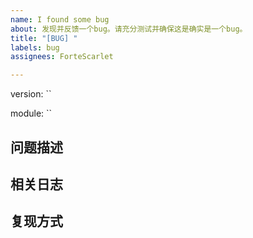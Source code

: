 ```yaml
---
name: I found some bug
about: 发现并反馈一个bug。请充分测试并确保这是确实是一个bug。
title: "[BUG] "
labels: bug
assignees: ForteScarlet

---
```


<!--反馈前请仔细翻阅其他issue以确保没有其他issue提及相关内容。 -->
<!-- 就算你在群里反馈过也要认真填写哦 -->

version: `` <!-- 反馈的版本。请确保在最新版下测试。 -->

<!-- 
    反馈的模块。例如：component-mirai（组件）、core（核心）、http-client-ktor（http请求模板ktor实现）。如果你不知道具体是什么模块，可以不填。
 -->
module: `` 


## 问题描述
<!-- 尽量详细的描述你的问题 -->


## 相关日志
<!-- 出现错误或者异常情况时的相关DEBUG日志。尽量不要用图片，github经常无法显示图片。 -->


## 复现方式
<!-- 如何复现此问题。 -->

